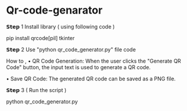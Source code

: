 # Qr-code-genarator

𝗦𝘁𝗲𝗽 1 
Install library ( using following code )

pip install qrcode[pil] tkinter

𝗦𝘁𝗲𝗽 2 
Use "python qr_code_generator.py" file code 

How to , 
• QR Code Generation: When the user clicks the "Generate QR Code" button, the input text is used to generate a QR code.

• Save QR Code: The generated QR code can be saved as a PNG file.

𝗦𝘁𝗲𝗽 3 ( Run the script )

python qr_code_generator.py

